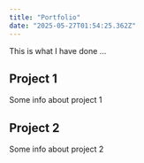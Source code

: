 ```yaml
---
title: "Portfolio"
date: "2025-05-27T01:54:25.362Z"
---
```



This is what I have done …


## Project 1

Some info about project 1


## Project 2

Some info about project 2

